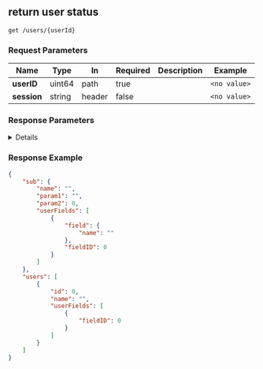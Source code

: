 ## return user status

```
get /users/{userId}
```

### Request Parameters

| Name | Type | In | Required | Description | Example |
| ---- | ---- | -- | -------- | ----------- | ------- |
| **userID** | uint64 | path | true |  | `<no value>` |
| **session** | string | header | false |  | `<no value>` |

### Response Parameters

<details>

| Name | Type | Description | Example |
| ---- | ---- | ----------- | ------- |
| **users[0].id** | uint64 |  | `0` |
| **users[0].name** | string |  | `` |
| **users[0].sex** | string |  | `` |
| **users[0].age** | int |  | `0` |
| **users[0].skillID** | uint64 |  | `0` |
| **users[0].skillRank** | int |  | `0` |
| **users[0].groupID** | uint64 |  | `0` |
| **users[0].worldID** | uint64 |  | `0` |
| **users[0].fieldID** | uint64 |  | `0` |
| **users[0].userFields[0].id** | uint64 |  | `0` |
| **users[0].userFields[0].userID** | uint64 |  | `0` |
| **users[0].userFields[0].fieldID** | uint64 |  | `0` |
| **users[0].userFields[0].field.id** | uint64 |  | `0` |
| **users[0].userFields[0].field.name** | string |  | `` |
| **users[0].userFields[0].field.locationX** | int |  | `0` |
| **users[0].userFields[0].field.locationY** | int |  | `0` |
| **users[0].userFields[0].field.objectNum** | int |  | `0` |
| **users[0].userFields[0].field.level** | int |  | `0` |
| **users[0].userFields[0].field.difficulty** | int |  | `0` |
| **users[0].skill.id** | uint64 |  | `0` |
| **users[0].skill.skillEffect** | string |  | `` |
| **users[0].group.id** | uint64 |  | `0` |
| **users[0].group.name** | string |  | `` |
| **sub.user.id** | uint64 |  | `0` |
| **sub.user.name** | string |  | `` |
| **sub.user.sex** | string |  | `` |
| **sub.user.age** | int |  | `0` |
| **sub.user.skillID** | uint64 |  | `0` |
| **sub.user.skillRank** | int |  | `0` |
| **sub.user.groupID** | uint64 |  | `0` |
| **sub.user.worldID** | uint64 |  | `0` |
| **sub.user.fieldID** | uint64 |  | `0` |
| **sub.user.userFields[0].id** | uint64 |  | `0` |
| **sub.user.userFields[0].userID** | uint64 |  | `0` |
| **sub.user.userFields[0].fieldID** | uint64 |  | `0` |
| **sub.user.userFields[0].field.id** | uint64 |  | `0` |
| **sub.user.userFields[0].field.name** | string |  | `` |
| **sub.user.userFields[0].field.locationX** | int |  | `0` |
| **sub.user.userFields[0].field.locationY** | int |  | `0` |
| **sub.user.userFields[0].field.objectNum** | int |  | `0` |
| **sub.user.userFields[0].field.level** | int |  | `0` |
| **sub.user.userFields[0].field.difficulty** | int |  | `0` |
| **sub.user.skill.id** | uint64 |  | `0` |
| **sub.user.skill.skillEffect** | string |  | `` |
| **sub.user.group.id** | uint64 |  | `0` |
| **sub.user.group.name** | string |  | `` |
| **sub.param1** | string |  | `` |
| **sub.param2** | int |  | `0` |

</details>


### Response Example

```json
{
    "sub": {
        "name": "",
        "param1": "",
        "param2": 0,
        "userFields": [
            {
                "field": {
                    "name": ""
                },
                "fieldID": 0
            }
        ]
    },
    "users": [
        {
            "id": 0,
            "name": "",
            "userFields": [
                {
                    "fieldID": 0
                }
            ]
        }
    ]
}
```

